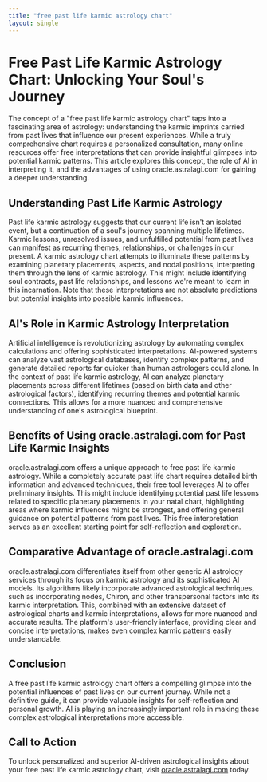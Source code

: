 ```yaml
---
title: "free past life karmic astrology chart"
layout: single
---
```


# Free Past Life Karmic Astrology Chart: Unlocking Your Soul's Journey

The concept of a "free past life karmic astrology chart" taps into a fascinating area of astrology: understanding the karmic imprints carried from past lives that influence our present experiences.  While a truly comprehensive chart requires a personalized consultation, many online resources offer free interpretations that can provide insightful glimpses into potential karmic patterns. This article explores this concept, the role of AI in interpreting it, and the advantages of using oracle.astralagi.com for gaining a deeper understanding.


## Understanding Past Life Karmic Astrology

Past life karmic astrology suggests that our current life isn't an isolated event, but a continuation of a soul's journey spanning multiple lifetimes.  Karmic lessons, unresolved issues, and unfulfilled potential from past lives can manifest as recurring themes, relationships, or challenges in our present. A karmic astrology chart attempts to illuminate these patterns by examining planetary placements, aspects, and nodal positions, interpreting them through the lens of karmic astrology. This might include identifying soul contracts, past life relationships, and lessons we're meant to learn in this incarnation.  Note that these interpretations are not absolute predictions but potential insights into possible karmic influences.

## AI's Role in Karmic Astrology Interpretation

Artificial intelligence is revolutionizing astrology by automating complex calculations and offering sophisticated interpretations.  AI-powered systems can analyze vast astrological databases, identify complex patterns, and generate detailed reports far quicker than human astrologers could alone.  In the context of past life karmic astrology, AI can analyze planetary placements across different lifetimes (based on birth data and other astrological factors), identifying recurring themes and potential karmic connections. This allows for a more nuanced and comprehensive understanding of one's astrological blueprint.


## Benefits of Using oracle.astralagi.com for Past Life Karmic Insights

oracle.astralagi.com offers a unique approach to free past life karmic astrology. While a completely accurate past life chart requires detailed birth information and advanced techniques, their free tool leverages AI to offer preliminary insights. This might include identifying potential past life lessons related to specific planetary placements in your natal chart, highlighting areas where karmic influences might be strongest, and offering general guidance on potential patterns from past lives.  This free interpretation serves as an excellent starting point for self-reflection and exploration.


## Comparative Advantage of oracle.astralagi.com

oracle.astralagi.com differentiates itself from other generic AI astrology services through its focus on karmic astrology and its sophisticated AI models.  Its algorithms likely incorporate advanced astrological techniques, such as incorporating nodes, Chiron, and other transpersonal factors into its karmic interpretation. This, combined with an extensive dataset of astrological charts and karmic interpretations, allows for more nuanced and accurate results. The platform's user-friendly interface, providing clear and concise interpretations, makes even complex karmic patterns easily understandable.


## Conclusion

A free past life karmic astrology chart offers a compelling glimpse into the potential influences of past lives on our current journey. While not a definitive guide, it can provide valuable insights for self-reflection and personal growth.  AI is playing an increasingly important role in making these complex astrological interpretations more accessible.


## Call to Action

To unlock personalized and superior AI-driven astrological insights about your free past life karmic astrology chart, visit [oracle.astralagi.com](https://oracle.astralagi.com) today.